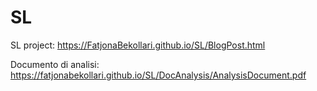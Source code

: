 # SL
SL project: https://FatjonaBekollari.github.io/SL/BlogPost.html



Documento di analisi: https://fatjonabekollari.github.io/SL/DocAnalysis/AnalysisDocument.pdf
